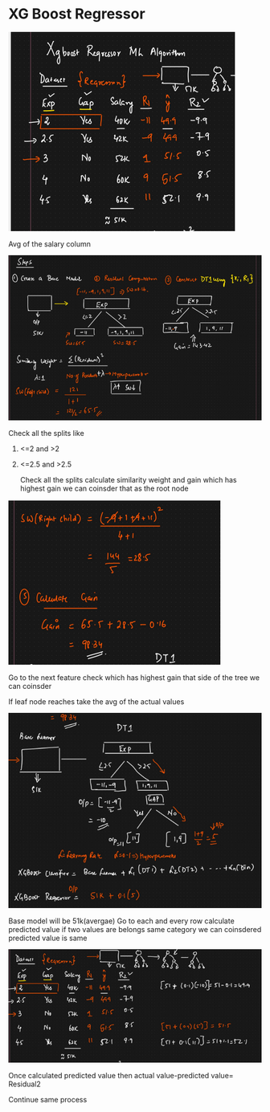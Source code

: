 # XG Boost Regressor

![Alt text](https://github.com/srirampamerla/Ensemble_XG-Boost/blob/main/xgr.png?raw=true)

Avg of the salary column

![Alt text](https://github.com/srirampamerla/Ensemble_XG-Boost/blob/main/xgr2.png?raw=true)

Check all the splits like 
1. <=2 and >2
2. <=2.5 and >2.5

   Check all the splits calculate similarity weight and gain which has highest gain we can coinsder that as the root node


![Alt text](https://github.com/srirampamerla/Ensemble_XG-Boost/blob/main/xgr3.png?raw=true)

Go to the next feature check which has highest gain that side of the tree we can coinsder

If leaf node reaches take the avg of the actual values


![Alt text](https://github.com/srirampamerla/Ensemble_XG-Boost/blob/main/xgr4.png?raw=true)

Base model will be 51k(avergae)
Go to each and every row calculate predicted value
if two values are belongs same category we can coinsdered predicted value is same

![Alt text](https://github.com/srirampamerla/Ensemble_XG-Boost/blob/main/xgr5.png?raw=true)

Once calculated predicted value
then actual value-predicted value= Residual2

Continue same process 
